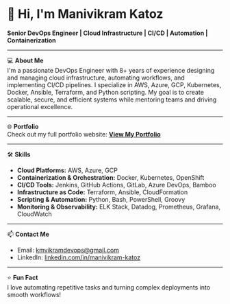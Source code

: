 # 👋 Hi, I'm Manivikram Katoz

**Senior DevOps Engineer | Cloud Infrastructure | CI/CD | Automation | Containerization**

---

💻 **About Me**  
I'm a passionate DevOps Engineer with 8+ years of experience designing and managing cloud infrastructure, automating workflows, and implementing CI/CD pipelines. I specialize in AWS, Azure, GCP, Kubernetes, Docker, Ansible, Terraform, and Python scripting. My goal is to create scalable, secure, and efficient systems while mentoring teams and driving operational excellence.

---

🌐 **Portfolio**  
Check out my full portfolio website: [**View My Portfolio**](https://manivikram1992.github.io)

---

🛠️ **Skills**  

- **Cloud Platforms:** AWS, Azure, GCP  
- **Containerization & Orchestration:** Docker, Kubernetes, OpenShift  
- **CI/CD Tools:** Jenkins, GitHub Actions, GitLab, Azure DevOps, Bamboo  
- **Infrastructure as Code:** Terraform, Ansible, CloudFormation  
- **Scripting & Automation:** Python, Bash, PowerShell, Groovy  
- **Monitoring & Observability:** ELK Stack, Datadog, Prometheus, Grafana, CloudWatch  

---

📫 **Contact Me**  
- Email: [kmvikramdevops@gmail.com](mailto:kmvikramdevops@gmail.com)  
- LinkedIn: [linkedin.com/in/manivikram-katoz](https://www.linkedin.com/in/manivikram-katoz/)

---

⭐ **Fun Fact**  
I love automating repetitive tasks and turning complex deployments into smooth workflows!
